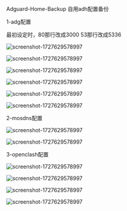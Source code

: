 Adguard-Home-Backup
自用adh配置备份

1-adg配置

最初设定时，80那行改成3000  53那行改成5336

![screenshot-1727629578997](https://github.com/user-attachments/assets/51246143-031d-4206-8ca8-322bf489714b)

![screenshot-1727629578997](https://github.com/user-attachments/assets/2f75eb26-c998-427b-ab62-4b915bbff3d2)

![screenshot-1727629578997](https://github.com/user-attachments/assets/a506bf6b-b890-4693-bed5-555510cd099d)

![screenshot-1727629578997](https://github.com/user-attachments/assets/8b3539d5-97b0-4df2-8dfc-464cd1a9105d)

![screenshot-1727629578997](https://github.com/user-attachments/assets/3e860571-cc72-460e-965a-de6d8d5c2c5f)

![screenshot-1727629578997](https://github.com/user-attachments/assets/d22c1c7d-3b03-42f4-9287-d8c187c91fdf)

2-mosdns配置

![screenshot-1727629578997](https://github.com/user-attachments/assets/add3a14c-6855-4744-8f90-ebe2316a973b)

![screenshot-1727629578997](https://github.com/user-attachments/assets/298a657c-569b-4701-b566-c5a41aab0d87)

3-openclash配置

![screenshot-1727629578997](https://github.com/user-attachments/assets/59706147-3269-4b12-8688-4eeeb25b17af)

![screenshot-1727629578997](https://github.com/user-attachments/assets/29425d63-13b0-44dd-bc9e-e1787b6d0f6a)

![screenshot-1727629578997](https://github.com/user-attachments/assets/7664a901-0757-4145-8094-4b332c55deb1)

![screenshot-1727629578997](https://github.com/user-attachments/assets/74ffc48d-571c-415d-b1ea-90d643ad5c79)







